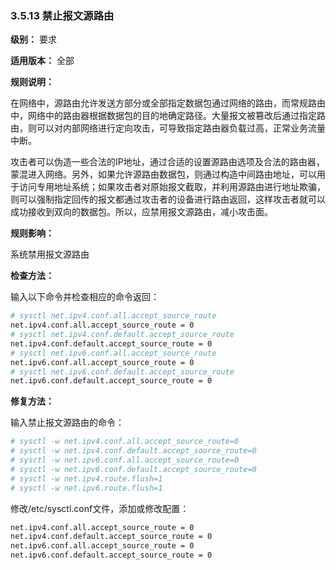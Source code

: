 ### 3.5.13 禁止报文源路由

**级别：** 要求

**适用版本：** 全部

**规则说明：**

在网络中，源路由允许发送方部分或全部指定数据包通过网络的路由，而常规路由中，网络中的路由器根据数据包的目的地确定路径。大量报文被篡改后通过指定路由，则可以对内部网络进行定向攻击，可导致指定路由器负载过高，正常业务流量中断。

攻击者可以伪造一些合法的IP地址，通过合适的设置源路由选项及合法的路由器，蒙混进入网络。另外，如果允许源路由数据包，则通过构造中间路由地址，可以用于访问专用地址系统；如果攻击者对原始报文截取，并利用源路由进行地址欺骗，则可以强制指定回传的报文都通过攻击者的设备进行路由返回，这样攻击者就可以成功接收到双向的数据包。所以，应禁用报文源路由，减小攻击面。

**规则影响：**

系统禁用报文源路由

**检查方法：**

输入以下命令并检查相应的命令返回：

```bash
# sysctl net.ipv4.conf.all.accept_source_route
net.ipv4.conf.all.accept_source_route = 0
# sysctl net.ipv4.conf.default.accept_source_route
net.ipv4.conf.default.accept_source_route = 0
# sysctl net.ipv6.conf.all.accept_source_route
net.ipv6.conf.all.accept_source_route = 0
# sysctl net.ipv6.conf.default.accept_source_route
net.ipv6.conf.default.accept_source_route = 0
```

**修复方法：**

输入禁止报文源路由的命令：

```bash
# sysctl -w net.ipv4.conf.all.accept_source_route=0
# sysctl -w net.ipv4.conf.default.accept_source_route=0
# sysctl -w net.ipv6.conf.all.accept_source_route=0
# sysctl -w net.ipv6.conf.default.accept_source_route=0
# sysctl -w net.ipv4.route.flush=1
# sysctl -w net.ipv6.route.flush=1
```

修改/etc/sysctl.conf文件，添加或修改配置：

```bash
net.ipv4.conf.all.accept_source_route = 0
net.ipv4.conf.default.accept_source_route = 0
net.ipv6.conf.all.accept_source_route = 0
net.ipv6.conf.default.accept_source_route = 0
```